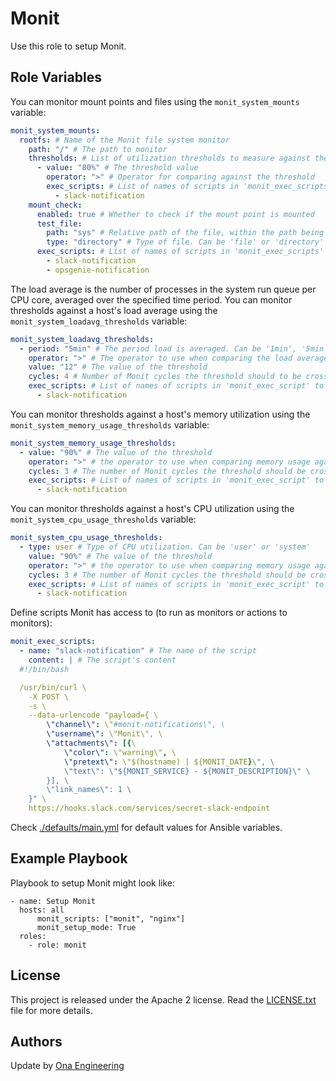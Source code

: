 Monit
=====

Use this role to setup Monit.

Role Variables
--------------

You can monitor mount points and files using the `monit_system_mounts` variable:

```yaml
monit_system_mounts:
  rootfs: # Name of the Monit file system monitor
    path: "/" # The path to monitor
    thresholds: # List of utilization thresholds to measure against the path
      - value: "80%" # The threshold value
        operator: ">" # Operator for comparing against the threshold
        exec_scripts: # List of names of scripts in 'monit_exec_scripts' to run when threshold is crossed
          - slack-notification
    mount_check:
      enabled: true # Whether to check if the mount point is mounted
      test_file:
        path: "sys" # Relative path of the file, within the path being monitored, to check if exists
        type: "directory" # Type of file. Can be 'file' or 'directory'
      exec_scripts: # List of names of scripts in 'monit_exec_scripts' to execute if test file isn't found
        - slack-notification
        - opsgenie-notification
```

The load average is the number of processes in the system run queue per CPU core, averaged over the specified time period. You can monitor thresholds against a host's load average using the `monit_system_loadavg_thresholds` variable:

```yaml
monit_system_loadavg_thresholds:
  - period: "5min" # The period load is averaged. Can be '1min', '5min', and '15min'
    operator: ">" # The operator to use when comparing the load average against the threshold.
    value: "12" # The value of the threshold
    cycles: 4 # Number of Monit cycles the threshold should to be crossed before Monit takes action
    exec_scripts: # List of names of scripts in 'monit_exec_script' to execute when threshold is crossed after the number of cycles
      - slack-notification
```

You can monitor thresholds against a host's memory utilization using the `monit_system_memory_usage_thresholds` variable:

```yaml
monit_system_memory_usage_thresholds:
  - value: "90%" # The value of the threshold
    operator: ">" # the operator to use when comparing memory usage against the threshold
    cycles: 3 # The number of Monit cycles the threshold should be crossed before Monit takes action
    exec_scripts: # List of names of scripts in 'monit_exec_script' to execute when threshold is crossed after the number of cycles
      - slack-notification
```

You can monitor thresholds against a host's CPU utilization using the `monit_system_cpu_usage_thresholds` variable:

```yaml
monit_system_cpu_usage_thresholds:
  - type: user # Type of CPU utilization. Can be 'user' or 'system'
    value: "90%" # The value of the threshold
    operator: ">" # the operator to use when comparing memory usage against the threshold
    cycles: 3 # The number of Monit cycles the threshold should be crossed before Monit takes action
    exec_scripts: # List of names of scripts in 'monit_exec_script' to execute when threshold is crossed after the number of cycles
      - slack-notification
```

Define scripts Monit has access to (to run as monitors or actions to monitors):

```yaml
monit_exec_scripts:
  - name: "slack-notification" # The name of the script
    content: | # The script's content
  #!/bin/bash

  /usr/bin/curl \
    -X POST \
    -s \
    --data-urlencode "payload={ \
        \"channel\": \"#monit-notifications\", \
        \"username\": \"Monit\", \
        \"attachments\": [{\
            \"color\": \"warning\", \
            \"pretext\": \"$(hostname) | ${MONIT_DATE}\", \
            \"text\": \"${MONIT_SERVICE} - ${MONIT_DESCRIPTION}\" \
        }], \
        \"link_names\": 1 \
    }" \
    https://hooks.slack.com/services/secret-slack-endpoint
```

Check [./defaults/main.yml](./defaults/main.yml) for default values for Ansible variables.

Example Playbook
----------------

Playbook to setup Monit might look like:

    - name: Setup Monit
      hosts: all
          monit_scripts: ["monit", "nginx"]
          monit_setup_mode: True
      roles:
        - role: monit

License
-------

This project is released under the Apache 2 license. Read the [LICENSE.txt](./LICENSE.txt) file for more details.

Authors
-------

Update by [Ona Engineering](https://ona.io)
